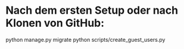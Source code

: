 # Nach dem ersten Setup oder nach Klonen von GitHub:
python manage.py migrate
python scripts/create_guest_users.py